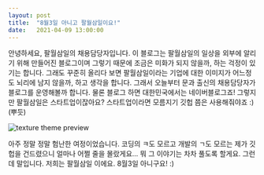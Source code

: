 ```yaml
---
layout: post
title:  "8월3일 아니고 팔월삼일이요!"
date:   2021-04-09 13:00:00 
---
```

안녕하세요, 팔월삼일의 채용담당자입니다. 이 블로그는 팔월삼일의 일상을 외부에 알리기 위해 만들어진 블로그이며 그렇기 때문에 조금은 미화가 되지 않을까, 하는 걱정이 있기는 합니다. 그래도 꾸준히 올리다 보면 팔월삼일이라는 기업에 대한 이미지가 어느정도 뇌리에 남지 않을까, 하고 생각을 합니다. 그래서 오늘부터 문과 출신의 채용담당자가 블로그를 운영해볼까 합니다. 물론 블로그 하면 대한민국에서는 네이버블로그죠! 그렇지만 팔월삼일은 스타트업이잖아요? 스타트업이라면 모름지기 깃헙 쯤은 사용해줘야죠 :) (뿌듯)

![texture theme preview](https://www.google.com/url?sa=i&url=https%3A%2F%2Fmemegenerator.net%2Finstance%2F51190378%2Fitll-be-fun-they-say-use-github-they-said-it-will-be-fun-they-said&psig=AOvVaw1MV0hpMUEJV0R-e5Lx7a11&ust=1618027499055000&source=images&cd=vfe&ved=0CAIQjRxqFwoTCNjalq-k8O8CFQAAAAAdAAAAABAJ)

아주 정말 정말 험난한 여정이었습니다. 코딩의 ㅋ도 모르고 개발의 ㄱ도 모르는 제가 깃헙을 건드렸으니 얼마나 어쩔 줄을 몰랐게요... 뭐 그 이야기는 차차 풀도록 할게요. 그런데 말입니다. 저희는 팔월삼일 이에요. 8월3일 아니구요! :)

[jekyll-docs]: https://jekyllrb.com/docs/home
[jekyll-gh]:   https://github.com/jekyll/jekyll
[jekyll-talk]: https://talk.jekyllrb.com/
